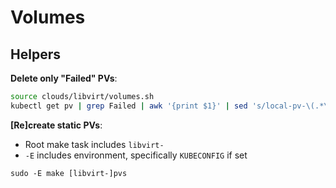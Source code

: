 # Volumes

## Helpers

**Delete only "Failed" PVs**:

```bash
source clouds/libvirt/volumes.sh
kubectl get pv | grep Failed | awk '{print $1}' | sed 's/local-pv-\(.*\)/\1/' | xargs delete_local_pv
```

**[Re]create static PVs**:

- Root make task includes `libvirt-`
- `-E` includes environment, specifically `KUBECONFIG` if set

```
sudo -E make [libvirt-]pvs
```
